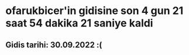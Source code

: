 # ofarukbicer'in gidisine son 4 gun 21 saat 54 dakika 21 saniye kaldi

## Gidis tarihi: 30.09.2022 :(